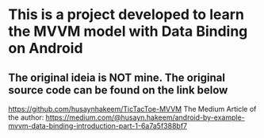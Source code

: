 # This is a project developed to learn the MVVM model with Data Binding on Android

## The original ideia is NOT mine. The original source code can be found on the link below
https://github.com/husaynhakeem/TicTacToe-MVVM
The Medium Article of the author: https://medium.com/@husayn.hakeem/android-by-example-mvvm-data-binding-introduction-part-1-6a7a5f388bf7